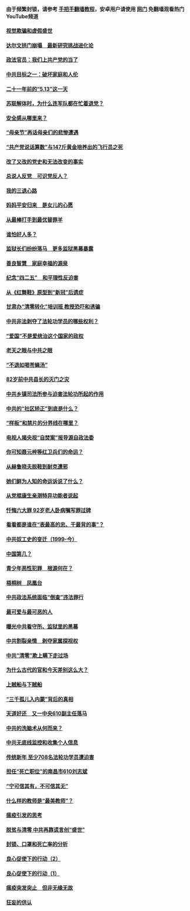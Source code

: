 #### 由于频繁封锁，请参考 [手把手翻墙教程](https://github.com/gfw-breaker/guides/wiki/)，安卓用户请使用 [网门](https://github.com/gfw-breaker/nogfw/blob/master/dl.md?t=06031101) 免翻墙观看热门YouTube频道 

#### [视觉欺骗和虚假盛世](../pages/19/426443.md?t=06031101) 

#### [达尔文拱门崩塌　最新研究挑战进化论](../pages/19/426009.md?t=06031101) 

#### [政法官员：我们上共产党的当了](../pages/19/425351.md?t=06031101) 

#### [中共目标之一：破坏家庭和人伦](../pages/19/424454.md?t=06031101) 

#### [二十一年前的“5.13”这一天](../pages/19/424814.md?t=06031101) 

#### [苏联解体时，为什么连军队都在忙着退党？](../pages/19/424335.md?t=06031101) 

#### [安全感从哪里来？](../pages/19/424336.md?t=06031101) 

#### [“母亲节”再话母亲们的悲惨遭遇](../pages/19/424234.md?t=06031101) 

#### [“共产党说话算数”与147斤黄金培养出的飞行员之死](../pages/19/424115.md?t=06031101) 

#### [改了又改的党史和无法改变的事实](../pages/19/424037.md?t=06031101) 

#### [总说人反党　可识党反人？](../pages/19/423820.md?t=06031101) 

#### [我的三退心路](../pages/19/423876.md?t=06031101) 

#### [妈妈平安归来　是女儿的心愿](../pages/19/423947.md?t=06031101) 

#### [从最棒打手到最优替罪羊](../pages/19/423819.md?t=06031101) 

#### [谁怕好人多？](../pages/19/423774.md?t=06031101) 

#### [监狱长们纷纷落马　更多监狱黑幕暴露](../pages/19/423787.md?t=06031101) 

#### [善良智慧　家庭幸福的源泉](../pages/19/423632.md?t=06031101) 

#### [纪念“四二五”　和平理性反迫害](../pages/19/423660.md?t=06031101) 

#### [从《红舞鞋》原型到“新冠”后遗症](../pages/19/423509.md?t=06031101) 

#### [甘肃办“清零转化”培训班 教授恐吓和诱骗](../pages/19/423498.md?t=06031101) 

#### [中共非法剥夺了法轮功学员的哪些权利？](../pages/19/423392.md?t=06031101) 

#### [“爱国”不是爱统治这个国家的政权](../pages/19/423029.md?t=06031101) 

#### [老天之眼与中共之眼](../pages/19/423378.md?t=06031101) 

#### [“不退如喝苍蝇汤”](../pages/19/423287.md?t=06031101) 

#### [82岁前中共县长的灭门之灾](../pages/19/423055.md?t=06031101) 

#### [中共乡镇司法所参与迫害法轮功所起的作用](../pages/19/423064.md?t=06031101) 

#### [中共的“社区矫正”到底是什么？](../pages/19/422870.md?t=06031101) 

#### [“样板”和禁片的分界线在哪里？](../pages/19/422704.md?t=06031101) 

#### [电视人揭央视“自焚案”报导源自政法委](../pages/19/422770.md?t=06031101) 

#### [你可知聂元梓等红卫兵们的命运？](../pages/19/422848.md?t=06031101) 

#### [从赫鲁晓夫脱鞋到耐克遭邪](../pages/19/422826.md?t=06031101) 

#### [她们鲜为人知的命运诉说了什么？](../pages/19/422754.md?t=06031101) 

#### [从党棍康生亲测特异功能者说起](../pages/19/422657.md?t=06031101) 

#### [忏悔六大罪 92岁老人卧病嘱写罪过碑](../pages/19/422750.md?t=06031101) 

#### [看看都是谁在“表最高的忠、干最背的事”？](../pages/19/422703.md?t=06031101) 

#### [中共奴工史的变迁（1999-今）](../pages/19/422656.md?t=06031101) 

#### [中国第几？](../pages/19/422496.md?t=06031101) 

#### [青少年恶性犯罪　根源何在？](../pages/19/422449.md?t=06031101) 

#### [梧桐树　凤凰台](../pages/19/422442.md?t=06031101) 

#### [中共政法系统面临“倒查”违法罪行](../pages/19/422497.md?t=06031101) 

#### [最可爱与最可恶的人](../pages/19/422448.md?t=06031101) 

#### [曝光中共看守所、监狱里的黑幕](../pages/19/422390.md?t=06031101) 

#### [中共割裂亲情　剥夺家属探视权](../pages/19/422364.md?t=06031101) 

#### [中共“清零”欺上瞒下走过场](../pages/19/422306.md?t=06031101) 

#### [为什么古代的官和今天差别这么大？](../pages/19/422228.md?t=06031101) 

#### [上贼船与下贼船](../pages/19/422276.md?t=06031101) 

#### [“三千孤儿入内蒙”背后的真相](../pages/19/422229.md?t=06031101) 

#### [天道好还　又一中央610副主任落马](../pages/19/422155.md?t=06031101) 

#### [中共的洗脑术从何而来？](../pages/19/422154.md?t=06031101) 

#### [中共无底线监控和收集个人信息](../pages/19/422039.md?t=06031101) 

#### [传统新年 至少708名法轮功学员遭迫害](../pages/19/421946.md?t=06031101) 

#### [担任“死亡职位”的南昌市610刘志斌](../pages/19/421957.md?t=06031101) 

#### [“宁可信其有，不可信其无”](../pages/19/421691.md?t=06031101) 

#### [什么样的教师是“最美教师”？](../pages/19/421755.md?t=06031101) 

#### [瘟疫引发的思考](../pages/19/421594.md?t=06031101) 

#### [脱贫与清零 中共再靠谎言创“盛世”](../pages/19/421590.md?t=06031101) 

#### [封锁、口罩和死亡率的分析](../pages/19/421495.md?t=06031101) 

#### [良心促使下的行动（2）](../pages/19/421361.md?t=06031101) 

#### [良心促使下的行动（1）](../pages/19/421302.md?t=06031101) 

#### [瘟疫突发突止　但非无缘无故](../pages/19/421281.md?t=06031101) 

#### [狂妄的供认](../pages/19/421199.md?t=06031101) 

